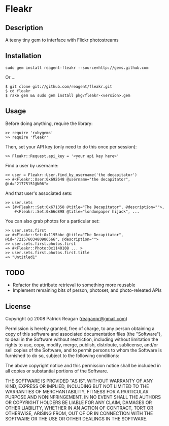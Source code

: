 # Fleakr

## Description

A teeny tiny gem to interface with Flickr photostreams

## Installation

    sudo gem install reagent-fleakr --source=http://gems.github.com
    
Or ...

    $ git clone git://github.com/reagent/fleakr.git
    $ cd fleakr
    $ rake gem && sudo gem install pkg/fleakr-<version>.gem

## Usage

Before doing anything, require the library:

    >> require 'rubygems'
    >> require 'fleakr'

Then, set your API key (only need to do this once per session):

    >> Fleakr::Request.api_key = '<your api key here>'
    
Find a user by username:

    >> user = Fleakr::User.find_by_username('the decapitator')
    => #<Fleakr::User:0x692648 @username="the decapitator", @id="21775151@N06">

And that user's associated sets:

    >> user.sets
    => [#<Fleakr::Set:0x671358 @title="The Decapitator", @description="">, 
        #<Fleakr::Set:0x66d898 @title="londonpaper hijack", ...

You can also grab photos for a particular set:

    >> user.sets.first
    => #<Fleakr::Set:0x1195bbc @title="The Decapitator", @id="72157603480986566", @description="">
    >> user.sets.first.photos.first
    => #<Fleakr::Photo:0x1140108 ... >
    >> user.sets.first.photos.first.title
    => "Untitled1"

## TODO

* Refactor the attribute retrieval to something more reusable
* Implement remaining bits of person, photoset, and photo-releated APIs
        
## License

Copyright (c) 2008 Patrick Reagan (reaganpr@gmail.com)

Permission is hereby granted, free of charge, to any person
obtaining a copy of this software and associated documentation
files (the "Software"), to deal in the Software without
restriction, including without limitation the rights to use,
copy, modify, merge, publish, distribute, sublicense, and/or sell
copies of the Software, and to permit persons to whom the
Software is furnished to do so, subject to the following
conditions:

The above copyright notice and this permission notice shall be
included in all copies or substantial portions of the Software.

THE SOFTWARE IS PROVIDED "AS IS", WITHOUT WARRANTY OF ANY KIND,
EXPRESS OR IMPLIED, INCLUDING BUT NOT LIMITED TO THE WARRANTIES
OF MERCHANTABILITY, FITNESS FOR A PARTICULAR PURPOSE AND
NONINFRINGEMENT. IN NO EVENT SHALL THE AUTHORS OR COPYRIGHT
HOLDERS BE LIABLE FOR ANY CLAIM, DAMAGES OR OTHER LIABILITY,
WHETHER IN AN ACTION OF CONTRACT, TORT OR OTHERWISE, ARISING
FROM, OUT OF OR IN CONNECTION WITH THE SOFTWARE OR THE USE OR
OTHER DEALINGS IN THE SOFTWARE.
